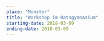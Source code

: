 ```yaml
---
place: "Münster"
title: "Workshop im Ratsgymnasium"
starting-date: 2018-03-09
ending-date: 2018-03-09
---
```

